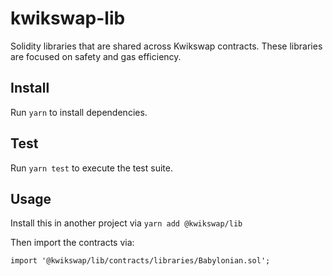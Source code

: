 # kwikswap-lib


Solidity libraries that are shared across Kwikswap contracts. These libraries are focused on safety and gas efficiency.

## Install

Run `yarn` to install dependencies.

## Test

Run `yarn test` to execute the test suite.

## Usage

Install this in another project via `yarn add @kwikswap/lib`

Then import the contracts via:

```solidity
import '@kwikswap/lib/contracts/libraries/Babylonian.sol';

```
